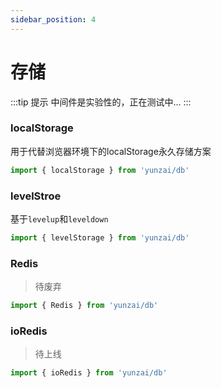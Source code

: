 ```yaml
---
sidebar_position: 4
---
```


# 存储  

:::tip 提示
中间件是实验性的，正在测试中...
:::

### localStorage

用于代替浏览器环境下的localStorage永久存储方案

```ts
import { localStorage } from 'yunzai/db'
```

### levelStroe

基于`levelup`和`leveldown`


```ts
import { levelStorage } from 'yunzai/db'
```

### Redis

> 待废弃

```ts
import { Redis } from 'yunzai/db'
```

### ioRedis

> 待上线

```ts
import { ioRedis } from 'yunzai/db'
```
